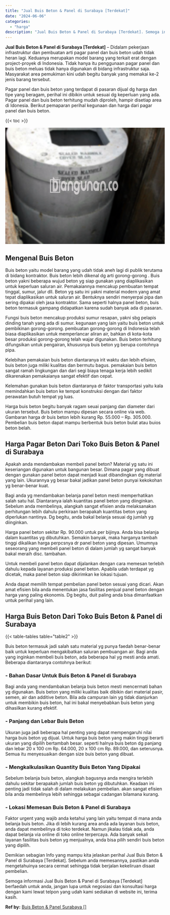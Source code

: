```yaml
---
title: "Jual Buis Beton & Panel di Surabaya [Terdekat]"
date: "2024-06-06"
categories: 
  - "harga"
description: "Jual Buis Beton & Panel di Surabaya [Terdekat]. Semoga informasi Jual Buis Beton & Panel di Surabaya [Terdekat] berfaedah untuk anda, jangan lupa untuk neg..."
---
```


**Jual Buis Beton & Panel di Surabaya \[Terdekat\]** – Didalam pekerjaan infrastruktur dan pembuatan arti pagar panel dan buis beton udah tidak heran lagi. Keduanya merupakan model barang yang terkait erat dengan project-proyek di Indonesia. Tidak hanya itu penggunaan pagar panel dan buis beton meluas tidak hanya digunakan di bidang infrastruktur saja. Masyarakat area pemukiman kini udah begitu banyak yang memakai ke-2 jenis barang tersebut.

Pagar panel dan buis beton yang terdapat di pasaran dijual dg harga dan tipe yang beragam, perihal ini dibikin untuk sesuai dg keperluan yang ada. Pagar panel dan buis beton terhitung mudah diproleh, hampir disetiap area di Idonesia. Berikut pemaparan perihal kegunaan dan harga dari pagar panel dan buis beton.

{{< toc >}}

![Jual Buis Beton & Panel di Surabaya [Terdekat]](/images/jual-panel-buis-beton-murah-02.png)

## Mengenal Buis Beton

Buis beton yaitu model barang yang udah tidak aneh lagi di publik terutama di bidang kontraktor. Buis beton lebih dikenal dg arti gorong-gorong . Buis beton yakni beberapa wujud beton yg siap gunakan yang diaplikasikan untuk keperluan saluran air. Pemakaiannya mencakup pembuatan tempat tinggal, sumur, jalur dll. Beton yg satu ini yakni material modern yang amat tepat diaplikasikan untuk saluran air. Bentuknya sendiri menyerpai pipa dan sering dipakai oleh jasa kontraktor. Sama seperti halnya panel beton, buis beton termasuk gampang didapatkan karena sudah banyak ada di pasaran.

Fungsi buis beton mencakup produksi sumur resapan, yakni sbg pelapis dinding tanah yang ada di sumur. kegunaan yang lain yaitu buis beton untuk pembikinan gorong-gorong. pembuatan gorong-gorong di Indonesia telah biasa diaplikasikan untuk memperlancar aliran air, bahkan di kota-kota besar produksi gorong-gorong telah wajar digunakan. Buis beton terhitung difungsikan untuk pengairan, khususnya buis beton yg berupa contohnya pipa.

Kelebihan pemakaian buis beton diantaranya irit waktu dan lebih efisien, buis beton juga miliki kualitas dan bermutu bagus. pemakaian buis beton sangat ramah lingkungan dan dari segi biaya tenaga kerja lebih sedikit dikarenakan pemakaianya sangat efektif dan cepat.

Kelemahan gunakan buis beton diantaranya dr faktor transportasi yaitu kala memindahkan buis beton ke tempat konstruksi dengan dari faktor perawatan butuh tempat yg luas.

Harga buis beton begitu banyak ragam seuai panjang dan diameter dari ukuran tersebut. Buis beton mampu dipesan secara online via web. Gambaran harga dr buis beton lebih kurang Rp. 55.000 – Rp. 305.000. Pembelian buis beton dapat mampu berbentuk buis beton bulat atau buios beton belah.

## Harga Pagar Beton Dari Toko Buis Beton & Panel di Surabaya

Apakah anda mendambakan membeli panel beton? Material yg satu ini keseriangan digunakan untuk bangunan besar. Dimana pagar yang dibuat dengan gunakan panel beton dapat menjadi kuat dibandingkan dg material yang lain. Ukurannya yg besar bakal jadikan panel beton punyai kekokohan yg benar-benar kuat.

Bagi anda yg mendambakan belanja panel beton mesti memperhatikan salah satu hal. Diantaranya ialah kuantitas panel beton yang diinginkan. Sebelum anda membelinya, alangkah sangat efisien anda melaksanakan perhitungan lebih dahulu perkiraan berapakah kuantitas beton yang diperlukan nantinya. Dg begitu, anda bakal belanja sesuai dg jumlah yg diinginkan.

Harga panel beton sekitar Rp. 90.000 untuk per bijinya. Anda bisa belanja dalam kuantitas yg dibutuhkan. Semakin banyak, maka harganya tambah tinggi dikalikan harga perpcsnya dr panel beton yang dipesan. Umumnya seseorang yang membeli panel beton di dalam jumlah yg sangat banyak bakal meraih disc. tambahan.

Untuk membeli panel beton dapat dijalankan dengan cara memesan terlebih dahulu kepada layanan produksi panel beton. Apabila udah terdapat yg dicetak, maka panel beton siap dikirimkan ke lokasi tujuan.

Anda dapat memilih tempat pembelian panel beton sesuai yang dicari. Akan amat efisien bila anda menentukan jasa fasilitas penjual panel beton dengan harga yang paling ekonomis. Dg begitu, duit paling anda bisa dimanfaatkan untuk perihal yang lain.

## Harga Buis Beton Dari Toko Buis Beton & Panel di Surabaya

{{< table-tables table="table2" >}}

Buis beton termasuk jadi salah satu material yg punya faedah benar-benar baik untuk keperluan mengakibatkan saluran pembuangan air. Bagi anda yang inginkan membeli buis beton, ada beberapa hal yg mesti anda amati. Beberapa diantaranya contohnya berikut:

### \- Bahan Dasar Untuk Buis Beton & Panel di Surabaya

Bagi anda yang mendambakan belanja buis beton mesti mencermati bahan yg digunakan. Buis beton yang miliki kualitas baik dibikin dari material pasir, semen, air dan additive beton. Bila ada campuran lain yg tidak dianjurkan untuk membikin buis beton, hal ini bakal menyebabkan buis beton yang dihasilkan kurang efektif.

### \- Panjang dan Lebar Buis Beton

Ukuran juga jadi beberapa hal penting yang dapat mempengaruhi nilai harga buis beton yg dijual. Untuk harga buis beton yang makin tinggi berarti ukuran yang dipilih bertambah besar. seperti halnya buis beton dg panjang dan lebar 20 x 100 cm Rp. 64.000, 20 x 100 cm Rp. 89.000, dan seterusnya. Semua itu menyesuaikan dengan size buis beton yang dibuat.

### \- Mengkalkulasikan Quantity Buis Beton Yang Dipakai

Sebelum belanja buis beton, alangkah bagusnya anda mengira terlebih dahulu sekitar berapakah jumlah buis beton yg dibutuhkan. Keadaan ini penting jadi tidak salah di dalam melakukan pembelian. akan sangat efisien bila anda membelinya lebih sehingga sebagai cadangan bilamana kurang.

### \- Lokasi Memesan Buis Beton & Panel di Surabaya

Faktor urgent yang wajib anda ketahui yang lain yaitu tempat di mana anda belanja buis beton. Jika di lebih kurang area anda ada layanan buis beton, anda dapat membelinya di toko terdekat. Namun jikalau tidak ada, anda dapat belanja via online di toko online terpercaya. Ada banyak sekali layanan fasilitas buis beton yg menjualnya, anda bisa pilih sendiri buis beton yang dipilih.

Demikian sebagian Info yang mampu kita jelaskan perihal Jual Buis Beton & Panel di Surabaya \[Terdekat\]. Sebelum anda memesannya, pastikan anda mengetahuinya secara cermat sehingga tidak berjalan kekeliruan disaat pembelian.

Semoga informasi Jual Buis Beton & Panel di Surabaya \[Terdekat\] berfaedah untuk anda, jangan lupa untuk negosiasi dan konsultasi harga dengan kami lewat telpon yang udah kami sediakan di website ini, terima kasih.

**Ref by:** [Buis Beton & Panel Surabaya []](https://id.wikipedia.org/wiki/Buis)
